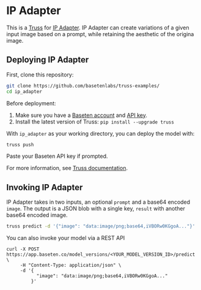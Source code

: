 # IP Adapter

This is a [Truss](https://truss.baseten.co/) for [IP Adapter](https://github.com/tencent-ailab/IP-Adapter). IP Adapter can create variations of a given input image based on a prompt, while retaining the aesthetic of the origina image.


## Deploying IP Adapter

First, clone this repository:

```sh
git clone https://github.com/basetenlabs/truss-examples/
cd ip_adapter
```

Before deployment:

1. Make sure you have a [Baseten account](https://app.baseten.co/signup) and [API key](https://app.baseten.co/settings/account/api_keys).
2. Install the latest version of Truss: `pip install --upgrade truss`

With `ip_adapter` as your working directory, you can deploy the model with:

```sh
truss push
```

Paste your Baseten API key if prompted.

For more information, see [Truss documentation](https://truss.baseten.co).

## Invoking IP Adapter

IP Adapter takes in two inputs, an optional `prompt` and a base64 encoded `image`. The output is a JSON blob with a single key, `result` with another base64 encoded image.


```sh
truss predict -d '{"image": "data:image/png;base64,iVBORw0KGgoA..."}'
```

You can also invoke your model via a REST API
```
curl -X POST https://app.baseten.co/model_versions/<YOUR_MODEL_VERSION_ID>/predict \
     -H "Content-Type: application/json" \
     -d '{
           "image": "data:image/png;base64,iVBORw0KGgoA..."
         }'
```
